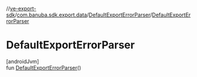 //[ve-export-sdk](../../../index.md)/[com.banuba.sdk.export.data](../index.md)/[DefaultExportErrorParser](index.md)/[DefaultExportErrorParser](-default-export-error-parser.md)

# DefaultExportErrorParser

[androidJvm]\
fun [DefaultExportErrorParser](-default-export-error-parser.md)()
